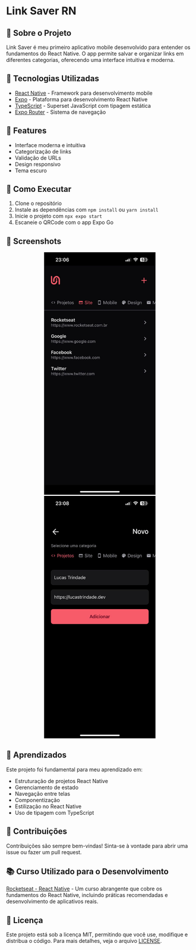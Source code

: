 # Link Saver RN

## 📱 Sobre o Projeto

Link Saver é meu primeiro aplicativo mobile desenvolvido para entender os fundamentos do React Native. O app permite salvar e organizar links em diferentes categorias, oferecendo uma interface intuitiva e moderna.

## 🚀 Tecnologias Utilizadas

- [React Native](https://reactnative.dev/) - Framework para desenvolvimento mobile
- [Expo](https://expo.dev/) - Plataforma para desenvolvimento React Native
- [TypeScript](https://www.typescriptlang.org/) - Superset JavaScript com tipagem estática
- [Expo Router](https://docs.expo.dev/router/introduction/) - Sistema de navegação

## 🎨 Features

- Interface moderna e intuitiva
- Categorização de links
- Validação de URLs
- Design responsivo
- Tema escuro

## 🚀 Como Executar

1. Clone o repositório
2. Instale as dependências com `npm install` ou `yarn install`
3. Inicie o projeto com `npx expo start`
4. Escaneie o QRCode com o app Expo Go

## 📸 Screenshots

<div align="center">
  <img src="assets/images/screenshot_1.jpeg" alt="Screenshot 1" width="300" />
  <img src="assets/images/screenshot_2.jpeg" alt="Screenshot 2" width="300" />
</div>

## 📝 Aprendizados

Este projeto foi fundamental para meu aprendizado em:
- Estruturação de projetos React Native
- Gerenciamento de estado
- Navegação entre telas
- Componentização
- Estilização no React Native
- Uso de tipagem com TypeScript

## 🤝 Contribuições

Contribuições são sempre bem-vindas! Sinta-se à vontade para abrir uma issue ou fazer um pull request.

## 📚 Curso Utilizado para o Desenvolvimento

[Rocketseat - React Native](https://app.rocketseat.com.br/classroom/curso-de-entrada-react-native) - Um curso abrangente que cobre os fundamentos do React Native, incluindo práticas recomendadas e desenvolvimento de aplicativos reais.

## 📄 Licença

Este projeto está sob a licença MIT, permitindo que você use, modifique e distribua o código. Para mais detalhes, veja o arquivo [LICENSE](LICENSE).